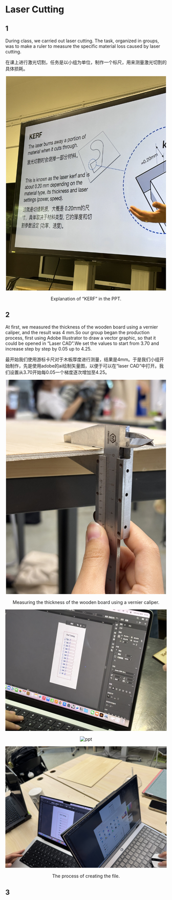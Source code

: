# Laser Cutting
## 1
During class, we carried out laser cutting. The task, organized in groups, was to make a ruler to measure the specific material loss caused by laser cutting.

在课上进行激光切割，任务是以小组为单位，制作一个标尺，用来测量激光切割的具体损耗。

<p align="center">
<img src="file/ppt.jpg" alt="ppt" width="500"/>
</p>
<p align="center">
Explanation of “KERF” in the PPT.
</p>


## 2
At first, we measured the thickness of the wooden board using a vernier caliper, and the result was 4 mm.So our group began the production process, first using Adobe Illustrator to draw a vector graphic, so that it could be opened in “Laser CAD”.We set the values to start from 3.70 and increase step by step by 0.05 up to 4.25.

最开始我们使用游标卡尺对于木板厚度进行测量，结果是4mm。于是我们小组开始制作，先是使用adobe的ai绘制矢量图，以便于可以在“laser CAD”中打开。我们设置从3.70开始每0.05一个梯度逐次增加至4.25。

<p align="center">
<img src="file/量木板厚度.jpg" alt="ppt" width="500"/>
</p>
<p align="center">
Measuring the thickness of the wooden board using a vernier caliper.
</p>



<p align="center">
<img src="file/文件1.jpg" alt="ppt" width="600"/>
</p>
<p align="center">
<img src="file/文件2.jpg" alt="ppt" width="600"/>
</p>
<p align="center">
<img src="file/文件3.jpg" alt="ppt" width="600"/>
</p>
<p align="center">
The process of creating the file.
</p>

## 3

